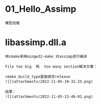 # 01_Hello_Assimp
    模型加载
# libassimp.dll.a
    用cmake来用mingw32-make 对assimp进行编译

    File too big  和  too many section解决方案：

    cmake_build_type里面填写release
    ![](attachments/2022-11-05-10-32-25.png)

    结果：
    ![](attachments/2022-11-05-13-46-01.png)